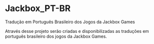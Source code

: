 # Jackbox_PT-BR
Tradução em Português Brasileiro dos Jogos da Jackbox Games

Através desse projeto serão criadas e disponibilizadas as traduções em português brasileiro dos jogos da Jackbox Games.
